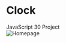 # Clock
JavaScript 30 Project<br>
![Homepage](https://media.giphy.com/media/Yk1SE41EfTsQpgdFd2/giphy.gif)
